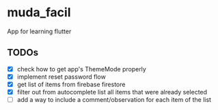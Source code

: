 # muda_facil

App for learning flutter

## TODOs

- [x] check how to get app's ThemeMode properly
- [x] implement reset password flow
- [x] get list of items from firebase firestore
- [x] filter out from autocomplete list all items that were already selected
- [ ] add a way to include a comment/observation for each item of the list
